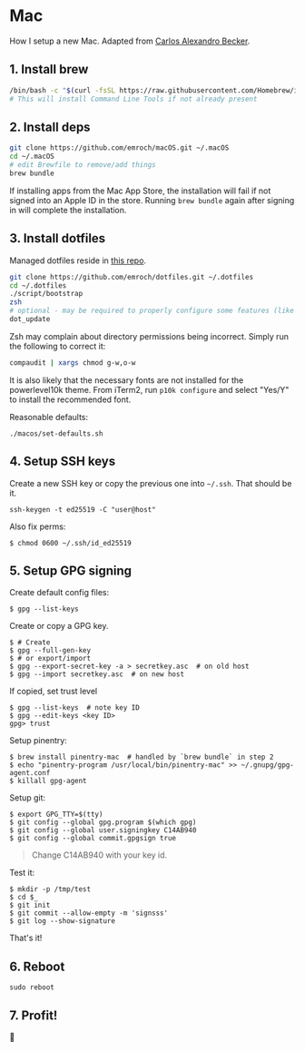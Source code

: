 # Mac

How I setup a new Mac. Adapted from [Carlos Alexandro Becker](https://github.com/caarlos0/macOS).

## 1. Install brew

```sh
/bin/bash -c "$(curl -fsSL https://raw.githubusercontent.com/Homebrew/install/master/install.sh)"
# This will install Command Line Tools if not already present
```

## 2. Install deps

```sh
git clone https://github.com/emroch/macOS.git ~/.macOS
cd ~/.macOS
# edit Brewfile to remove/add things
brew bundle
```

If installing apps from the Mac App Store, the installation will fail if not
signed into an Apple ID in the store. Running `brew bundle` again after
signing in will complete the installation.

## 3. Install dotfiles
Managed dotfiles reside in [this repo](https://github.com/emroch/dotfiles).

```sh
git clone https://github.com/emroch/dotfiles.git ~/.dotfiles
cd ~/.dotfiles
./script/bootstrap
zsh
# optional - may be required to properly configure some features (like vim)
dot_update
```

Zsh may complain about directory permissions being incorrect. Simply run the
following to correct it:
```sh
compaudit | xargs chmod g-w,o-w
```

It is also likely that the necessary fonts are not installed for the
powerlevel10k theme. From iTerm2, run `p10k configure` and select "Yes/Y" to
install the recommended font.

Reasonable defaults:

```console
./macos/set-defaults.sh
```

## 4. Setup SSH keys

Create a new SSH key or copy the previous one into `~/.ssh`. That should be
it.
```console
ssh-keygen -t ed25519 -C "user@host"
```

Also fix perms:

```console
$ chmod 0600 ~/.ssh/id_ed25519
```

## 5. Setup GPG signing

Create default config files:

```console
$ gpg --list-keys
```

Create or copy a GPG key.
```console
$ # Create
$ gpg --full-gen-key
$ # or export/import
$ gpg --export-secret-key -a > secretkey.asc  # on old host
$ gpg --import secretkey.asc  # on new host
```

If copied, set trust level
```console
$ gpg --list-keys  # note key ID
$ gpg --edit-keys <key ID>
gpg> trust
```

Setup pinentry:

```console
$ brew install pinentry-mac  # handled by `brew bundle` in step 2
$ echo "pinentry-program /usr/local/bin/pinentry-mac" >> ~/.gnupg/gpg-agent.conf
$ killall gpg-agent
```

Setup git:

```console
$ export GPG_TTY=$(tty)
$ git config --global gpg.program $(which gpg)
$ git config --global user.signingkey C14AB940
$ git config --global commit.gpgsign true
```

> Change C14AB940 with your key id.

Test it:

```console
$ mkdir -p /tmp/test
$ cd $_
$ git init
$ git commit --allow-empty -m 'signsss'
$ git log --show-signature
```

That's it!


## 6. Reboot

```console
sudo reboot
```

## 7. Profit!

:beers:
